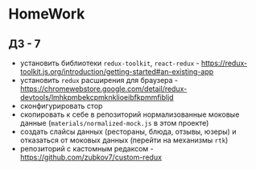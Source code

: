# HomeWork

## ДЗ - 7

- установить библиотеки `redux-toolkit`, `react-redux` - https://redux-toolkit.js.org/introduction/getting-started#an-existing-app
- установить `redux` расширения для браузера - https://chromewebstore.google.com/detail/redux-devtools/lmhkpmbekcpmknklioeibfkpmmfibljd
- сконфигурировать стор
- скопировать к себе в репозиторий нормализованные моковые данные (`materials/normalized-mock.js` в этом проекте)
- создать слайсы данных (рестораны, блюда, отзывы, юзеры) и отказаться от моковых данных (перейти на механизмы `rtk`)
- репозиторий с кастомным редаксом - https://github.com/zubkov7/custom-redux
